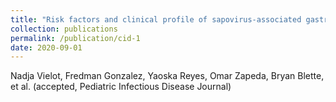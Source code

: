 ```yaml
---
title: "Risk factors and clinical profile of sapovirus-associated gastroenteritis in early childhood: a Nicaraguan birth cohort study*"
collection: publications
permalink: /publication/cid-1
date: 2020-09-01
---
```


Nadja Vielot, Fredman Gonzalez, Yaoska Reyes, Omar Zapeda, Bryan Blette, et al. (accepted, Pediatric Infectious Disease Journal)
